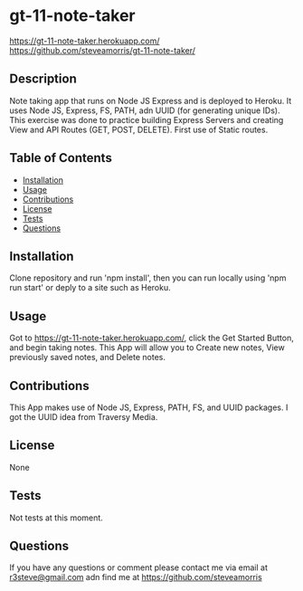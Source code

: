 # gt-11-note-taker
  https://gt-11-note-taker.herokuapp.com/
  https://github.com/steveamorris/gt-11-note-taker/

  ## Description

  Note taking app that runs on Node JS Express and is deployed to Heroku.  It uses Node JS, Express, FS, PATH, adn UUID (for generating unique IDs).  This exercise was done to practice building Express Servers and creating View and API Routes (GET, POST, DELETE).  First use of Static routes.

  ## Table of Contents
  - [Installation](#installation)
  - [Usage](#usage)
  - [Contributions](#contribution)
  - [License](#license)
  - [Tests](#tests)
  - [Questions](#questions)

  ## Installation
  
  Clone repository and run 'npm install', then you can run locally using 'npm run start' or deply to a site such as Heroku.

  ## Usage

  Got to https://gt-11-note-taker.herokuapp.com/, click the Get Started Button, and begin taking notes.  This App will allow you to Create new notes, View previously saved notes, and Delete notes.

  ## Contributions

  This App makes use of Node JS, Express, PATH, FS, and UUID packages.  I got the UUID idea from Traversy Media.

  ## License

  None

  ## Tests

  Not tests at this moment.

  ## Questions

  If you have any questions or comment please contact me via email at r3steve@gmail.com adn find me at https://github.com/steveamorris

  